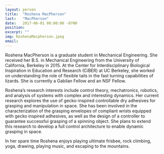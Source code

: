 ```yaml
---
layout: person
title:  "Roshena MacPherson"
last:   "MacPherson"
date:   2017-06-01 00:00:00 -0700
position: 
excerpt: ""
img: RoshenaMacpherson.jpeg
email: 
---
```


Roshena MacPherson is a graduate student in Mechanical Engineering. She received her B.S. in Mechanical Engineering from the University of California, Berkeley in 2015. At the Center for Interdisciplinary Biological Inspiration in Education and Research (CiBER) at UC Berkeley, she worked on understanding the role of flexible tails in the fast turning capabilities of lizards. She is currently a Gabilan Fellow and an NSF Fellow.

Roshena’s research interests include control theory, mechatronics, robotics, and analysis of systems with complex and interesting dynamics. Her current research explores the use of gecko-inspired controllable dry adhesives for grasping and manipulation in space. She has been involved in the characterization of the grasping envelopes of compliant wrists equipped with gecko inspired adhesives, as well as the design of a controller to guarantee successful grasping of a spinning object. She plans to extend this research to develop a full control architecture to enable dynamic grasping in space.

In her spare time Roshena enjoys playing ultimate frisbee, rock climbing, yoga, drawing, playing music, and escaping to the mountains.
